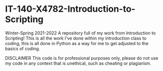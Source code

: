 # IT-140-X4782-Introduction-to-Scripting
Winter-Spring 2021-2022 A repository full of my work from Introduction to Scripting!
This is all the work I've done within my introduction class to coding, this is all done in Python as a way for me to get adjusted to the basics of coding. 

DISCLAIMER This code is for professional purposes only, please do not use my code in any context that is unethical, such as cheating or plagiarism.
